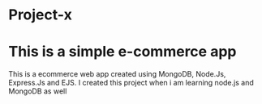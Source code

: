 # Project-x
# This is a simple e-commerce app

This is a ecommerce web app created using MongoDB, Node.Js, Express.Js and EJS.
I created this project when i am learning node.js and MongoDB as well 
